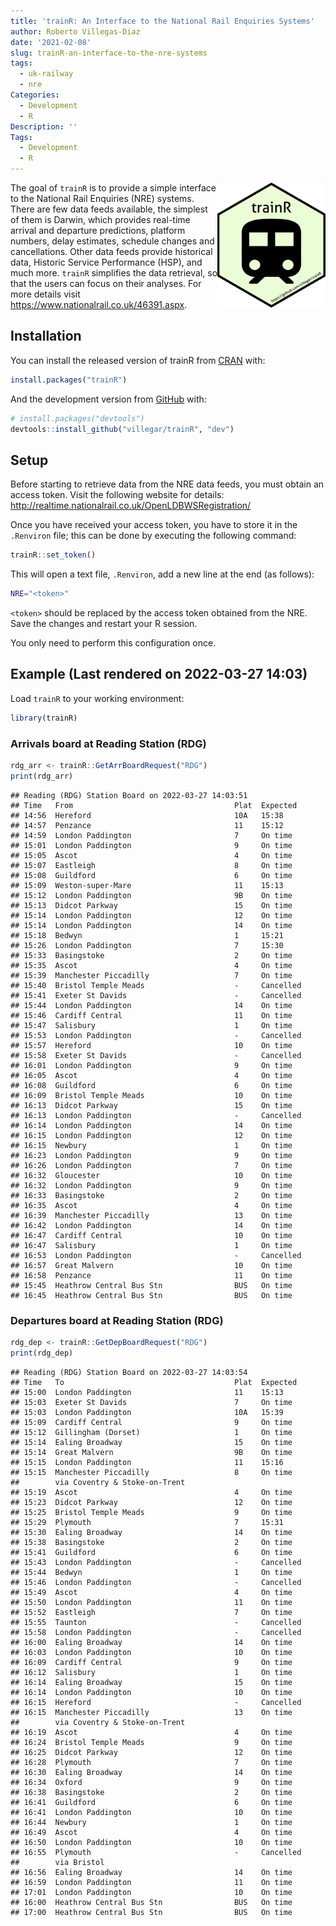 ```yaml
---
title: 'trainR: An Interface to the National Rail Enquiries Systems'
author: Roberto Villegas-Diaz
date: '2021-02-08'
slug: trainR-an-interface-to-the-nre-systems
tags:
  - uk-railway
  - nre
Categories:
  - Development
  - R
Description: ''
Tags:
  - Development
  - R
---
```


<img src="https://raw.githubusercontent.com/villegar/trainR/main/inst/images/logo.png" alt="logo" align="right" height=200px/>

The goal of `trainR` is to provide a simple interface to the 
National Rail Enquiries (NRE) systems. There are few data feeds 
available, the simplest of them is Darwin, which provides real-time 
arrival and departure predictions, platform numbers, delay estimates, 
schedule changes and cancellations. Other data feeds provide historical 
data, Historic Service Performance (HSP), and much more. `trainR` 
simplifies the data retrieval, so that the users can focus on their 
analyses. For more details visit 
https://www.nationalrail.co.uk/46391.aspx.

## Installation

You can install the released version of trainR from [CRAN](https://CRAN.R-project.org) with:

``` r
install.packages("trainR")
```

And the development version from [GitHub](https://github.com/) with:

``` r
# install.packages("devtools")
devtools::install_github("villegar/trainR", "dev")
```

## Setup
Before starting to retrieve data from the NRE data feeds, you must obtain an access token. 
Visit the following website for details: http://realtime.nationalrail.co.uk/OpenLDBWSRegistration/

Once you have received your access token, you have to store it in the `.Renviron` file; this can be 
done by executing the following command:


```r
trainR::set_token()
```

This will open a text file, `.Renviron`, add a new line at the end (as follows):

```bash
NRE="<token>"
```

`<token>` should be replaced by the access token obtained from the NRE. Save the changes and restart 
your R session.

You only need to perform this configuration once.

## Example (Last rendered on 2022-03-27 14:03)

Load `trainR` to your working environment:

```r
library(trainR)
```

### Arrivals board at Reading Station (RDG)


```r
rdg_arr <- trainR::GetArrBoardRequest("RDG")
print(rdg_arr)
```

```
## Reading (RDG) Station Board on 2022-03-27 14:03:51
## Time   From                                    Plat  Expected
## 14:56  Hereford                                10A   15:38
## 14:57  Penzance                                11    15:12
## 14:59  London Paddington                       7     On time
## 15:01  London Paddington                       9     On time
## 15:05  Ascot                                   4     On time
## 15:07  Eastleigh                               8     On time
## 15:08  Guildford                               6     On time
## 15:09  Weston-super-Mare                       11    15:13
## 15:12  London Paddington                       9B    On time
## 15:13  Didcot Parkway                          15    On time
## 15:14  London Paddington                       12    On time
## 15:14  London Paddington                       14    On time
## 15:18  Bedwyn                                  1     15:21
## 15:26  London Paddington                       7     15:30
## 15:33  Basingstoke                             2     On time
## 15:35  Ascot                                   4     On time
## 15:39  Manchester Piccadilly                   7     On time
## 15:40  Bristol Temple Meads                    -     Cancelled
## 15:41  Exeter St Davids                        -     Cancelled
## 15:44  London Paddington                       14    On time
## 15:46  Cardiff Central                         11    On time
## 15:47  Salisbury                               1     On time
## 15:53  London Paddington                       -     Cancelled
## 15:57  Hereford                                10    On time
## 15:58  Exeter St Davids                        -     Cancelled
## 16:01  London Paddington                       9     On time
## 16:05  Ascot                                   4     On time
## 16:08  Guildford                               6     On time
## 16:09  Bristol Temple Meads                    10    On time
## 16:13  Didcot Parkway                          15    On time
## 16:13  London Paddington                       -     Cancelled
## 16:14  London Paddington                       14    On time
## 16:15  London Paddington                       12    On time
## 16:15  Newbury                                 1     On time
## 16:23  London Paddington                       9     On time
## 16:26  London Paddington                       7     On time
## 16:32  Gloucester                              10    On time
## 16:32  London Paddington                       9     On time
## 16:33  Basingstoke                             2     On time
## 16:35  Ascot                                   4     On time
## 16:39  Manchester Piccadilly                   13    On time
## 16:42  London Paddington                       14    On time
## 16:47  Cardiff Central                         10    On time
## 16:47  Salisbury                               1     On time
## 16:53  London Paddington                       -     Cancelled
## 16:57  Great Malvern                           10    On time
## 16:58  Penzance                                11    On time
## 15:45  Heathrow Central Bus Stn                BUS   On time
## 16:45  Heathrow Central Bus Stn                BUS   On time
```

### Departures board at Reading Station (RDG)


```r
rdg_dep <- trainR::GetDepBoardRequest("RDG")
print(rdg_dep)
```

```
## Reading (RDG) Station Board on 2022-03-27 14:03:54
## Time   To                                      Plat  Expected
## 15:00  London Paddington                       11    15:13
## 15:03  Exeter St Davids                        7     On time
## 15:03  London Paddington                       10A   15:39
## 15:09  Cardiff Central                         9     On time
## 15:12  Gillingham (Dorset)                     1     On time
## 15:14  Ealing Broadway                         15    On time
## 15:14  Great Malvern                           9B    On time
## 15:15  London Paddington                       11    15:16
## 15:15  Manchester Piccadilly                   8     On time
##        via Coventry & Stoke-on-Trent           
## 15:19  Ascot                                   4     On time
## 15:23  Didcot Parkway                          12    On time
## 15:25  Bristol Temple Meads                    9     On time
## 15:29  Plymouth                                7     15:31
## 15:30  Ealing Broadway                         14    On time
## 15:38  Basingstoke                             2     On time
## 15:41  Guildford                               6     On time
## 15:43  London Paddington                       -     Cancelled
## 15:44  Bedwyn                                  1     On time
## 15:46  London Paddington                       -     Cancelled
## 15:49  Ascot                                   4     On time
## 15:50  London Paddington                       11    On time
## 15:52  Eastleigh                               7     On time
## 15:55  Taunton                                 -     Cancelled
## 15:58  London Paddington                       -     Cancelled
## 16:00  Ealing Broadway                         14    On time
## 16:03  London Paddington                       10    On time
## 16:09  Cardiff Central                         9     On time
## 16:12  Salisbury                               1     On time
## 16:14  Ealing Broadway                         15    On time
## 16:14  London Paddington                       10    On time
## 16:15  Hereford                                -     Cancelled
## 16:15  Manchester Piccadilly                   13    On time
##        via Coventry & Stoke-on-Trent           
## 16:19  Ascot                                   4     On time
## 16:24  Bristol Temple Meads                    9     On time
## 16:25  Didcot Parkway                          12    On time
## 16:28  Plymouth                                7     On time
## 16:30  Ealing Broadway                         14    On time
## 16:34  Oxford                                  9     On time
## 16:38  Basingstoke                             2     On time
## 16:41  Guildford                               6     On time
## 16:41  London Paddington                       10    On time
## 16:44  Newbury                                 1     On time
## 16:49  Ascot                                   4     On time
## 16:50  London Paddington                       10    On time
## 16:55  Plymouth                                -     Cancelled
##        via Bristol                             
## 16:56  Ealing Broadway                         14    On time
## 16:59  London Paddington                       11    On time
## 17:01  London Paddington                       10    On time
## 16:00  Heathrow Central Bus Stn                BUS   On time
## 17:00  Heathrow Central Bus Stn                BUS   On time
```

